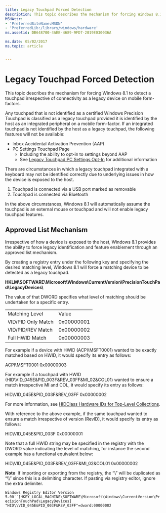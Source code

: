 ```yaml
---
title: Legacy Touchpad Forced Detection
description: This topic describes the mechanism for forcing Windows 8.1 to detect a touchpad irrespective of connectivity as a legacy device on mobile form-factors.
MSHAttr:
- 'PreferredSiteName:MSDN'
- 'PreferredLib:/library/windows/hardware'
ms.assetid: DB648700-4AEE-4689-9FD7-2019E030036A

ms.date: 05/02/2017
ms.topic: article


---
```


#  Legacy Touchpad Forced Detection


This topic describes the mechanism for forcing Windows 8.1 to detect a touchpad irrespective of connectivity as a legacy device on mobile form-factors.

Any touchpad that is not identified as a certified Windows Precision Touchpad is classified as a legacy touchpad provided it is identified by the host as an integrated peripheral on a mobile form-factor. If an integrated touchpad is not identified by the host as a legacy touchpad, the following features will not be available:

-   Inbox Accidental Activation Prevention (AAP)
-   PC Settings Touchpad Page
    -   Including the ability to opt-in to settings beyond AAP
    -   See [Legacy Touchpad PC Settings Opt-In](windows-precision-touchpad-legacy-touchpad-pc-settings-opt-in.md) for additional information

There are circumstances in which a legacy touchpad integrated with a keyboard may not be identified correctly due to underlying issues in how the device is exposed to the host.

1.  Touchpad is connected via a USB port marked as removable
2.  Touchpad is connected via Bluetooth

In the above circumstances, Windows 8.1 will automatically assume the touchpad is an external mouse or touchpad and will not enable legacy touchpad features.

## Approved List Mechanism


Irrespective of how a device is exposed to the host, Windows 8.1 provides the ability to force legacy identification and feature enablement through an approved list mechanism.

By creating a registry entry under the following key and specifying the desired matching level, Windows 8.1 will force a matching device to be detected as a legacy touchpad.

**HKLM\\SOFTWARE\\Microsoft\\Windows\\CurrentVersion\\PrecisionTouchPad\\LegacyDevices\\**

The value of that DWORD specifies what level of matching should be undertaken for a specific entry.

|                    |            |
|--------------------|------------|
| Matching Level     | Value      |
| VID/PID Only Match | 0x00000001 |
| VID/PID/REV Match  | 0x00000002 |
| Full HWID Match    | 0x00000003 |

 

For example if a device with HWID (ACPI\\MSFT0001) wanted to be exactly matched based on HWID, it would specify its entry as follows:

ACPI\\MSFT0001 0x00000003

For example if a touchpad with HWID (HID\\VID\_045E&PID\_003F&REV\_03FF&MI\_02&COL01) wanted to ensure a match irrespective MI and COL, it would specify its entry as follows:

HID\\VID\_045E&PID\_003F&REV\_03FF 0x00000002

For more information, see [HIDClass Hardware IDs for Top-Level Collections](http://msdn.microsoft.com/library/ff538842.aspx).

With reference to the above example, if the same touchpad wanted to ensure a match irrespective of version (RevID), it would specify its entry as follows:

HID\\VID\_045E&PID\_003F 0x00000001

Note that a full HWID string may be specified in the registry with the DWORD value indicating the level of matching, for instance the second example has a functional equivalent below:

HID\\VID\_045E&PID\_003F&REV\_03FF&MI\_02&COL01 0x00000002

**Note**  If importing or exporting from the registry, the “\\” will be duplicated as “\\\\” since this is a delimiting character. If pasting via registry editor, ignore the extra delimiter.

 

`Windows Registry Editor Version 5.00``[HKEY_LOCAL_MACHINE\SOFTWARE\Microsoft\Windows\CurrentVersion\PrecisionTouchPad\LegacyDevices] "HID\\VID_045E&PID_003F&REV_03FF"=dword:00000002`

 

 






